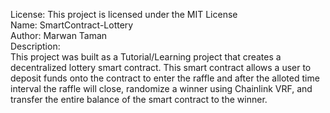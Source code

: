 License: This project is licensed under the MIT License <br/>
Name: SmartContract-Lottery<br/>
Author: Marwan Taman<br/>
Description:<br/>
This project was built as a Tutorial/Learning project that creates a decentralized lottery smart contract. This smart contract allows a user to deposit funds onto the contract to enter the raffle and after the alloted time interval the raffle will close, randomize a winner using Chainlink VRF, and transfer the entire balance of the smart contract to the winner.
